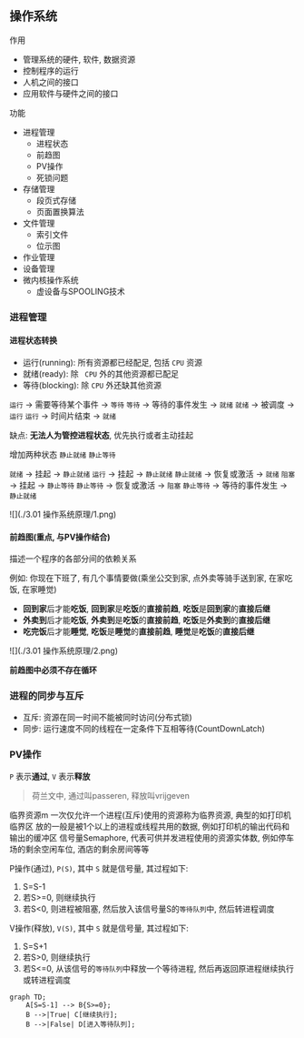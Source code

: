 ## 操作系统

作用

- 管理系统的硬件, 软件, 数据资源
- 控制程序的运行
- 人机之间的接口
- 应用软件与硬件之间的接口

功能

- 进程管理
  - 进程状态
  - 前趋图
  - PV操作
  - 死锁问题
- 存储管理
  - 段页式存储
  - 页面置换算法
- 文件管理
  - 索引文件
  - 位示图
- 作业管理
- 设备管理
- 微内核操作系统
  - 虚设备与SPOOLING技术

### 进程管理

#### 进程状态转换

- 运行(running): 所有资源都已经配足, 包括 `CPU` 资源
- 就绪(ready): 除 ` CPU` 外的其他资源都已配足
- 等待(blocking): 除 `CPU` 外还缺其他资源

`运行` → 需要等待某个事件 → `等待`
`等待` → 等待的事件发生 → `就绪`
`就绪` → 被调度 → `运行`
`运行` → 时间片结束 → `就绪`

缺点: **无法人为管控进程状态**, 优先执行或者主动挂起

增加两种状态 `静止就绪` `静止等待`

`就绪` → 挂起 → `静止就绪`
`运行` → 挂起 → `静止就绪`
`静止就绪` → 恢复或激活 → `就绪`
`阻塞` → 挂起 → `静止等待`
`静止等待` → 恢复或激活 → `阻塞`
`静止等待` → 等待的事件发生 → `静止就绪`

![](./3.01 操作系统原理/1.png)

#### 前趋图(重点, 与PV操作结合)

描述一个程序的各部分间的依赖关系

例如: 你现在下班了, 有几个事情要做(乘坐公交到家, 点外卖等骑手送到家, 在家吃饭, 在家睡觉)
- **回到家**后才能**吃饭**, **回到家**是**吃饭**的**直接前趋**, **吃饭**是**回到家**的**直接后继**
- **外卖到**后才能**吃饭**, **外卖到**是**吃饭**的**直接前趋**, **吃饭**是**外卖到**的**直接后继**
- **吃完饭**后才能**睡觉**, **吃饭**是**睡觉**的**直接前趋**, **睡觉**是**吃饭**的**直接后继**

![](./3.01 操作系统原理/2.png)

**前趋图中必须不存在循环**

### 进程的同步与互斥

- 互斥: 资源在同一时间不能被同时访问(分布式锁)
- 同步: 运行速度不同的线程在一定条件下互相等待(CountDownLatch)

### PV操作

`P` 表示**通过**, `V` 表示**释放**
> 荷兰文中, 通过叫passeren, 释放叫vrijgeven

临界资源m 一次仅允许一个进程(互斥)使用的资源称为临界资源, 典型的如打印机
临界区 放的一般是被1个以上的进程或线程共用的数据, 例如打印机的输出代码和输出的缓冲区
信号量Semaphore, 代表可供并发进程使用的资源实体数, 例如停车场的剩余空闲车位, 酒店的剩余房间等等

P操作(通过), `P(S)`, 其中 `S` 就是信号量, 其过程如下:
1. S=S-1
2. 若S>=0, 则继续执行
3. 若S<0, 则进程被阻塞, 然后放入该信号量S的`等待队列`中, 然后转进程调度

V操作(释放), `V(S)`, 其中 `S` 就是信号量, 其过程如下:
1. S=S+1
2. 若S>0, 则继续执行
3. 若S<=0, 从该信号的`等待队列`中释放一个等待进程, 然后再返回原进程继续执行或转进程调度

```mermaid
graph TD;
    A[S=S-1] --> B{S>=0};
    B -->|True| C[继续执行];
    B -->|False| D[进入等待队列];
```
